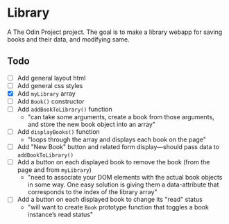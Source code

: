 # Library

A The Odin Project project. The goal is to make a library webapp for saving books and their data, and modifying same.

## Todo

- [ ] Add general layout html
- [ ] Add general css styles
- [x] Add `myLibrary` array
- [ ] Add `Book()` constructor
- [ ] Add `addBookToLibrary()` function
    - "can take some arguments, create a book from those arguments, and store the new book object into an array"
- [ ] Add `displayBooks()` function
    - "loops through the array and displays each book on the page"
- [ ] Add "New Book" button and related form display—should pass data to `addBookToLibrary()`
- [ ] Add a button on each displayed book to remove the book (from the page and from `myLibrary`)
    - "need to associate your DOM elements with the actual book objects in some way. One easy solution is giving them a data-attribute that corresponds to the index of the library array"
- [ ] Add a button on each displayed book to change its "read" status
    - "will want to create `Book` prototype function that toggles a book instance’s read status"